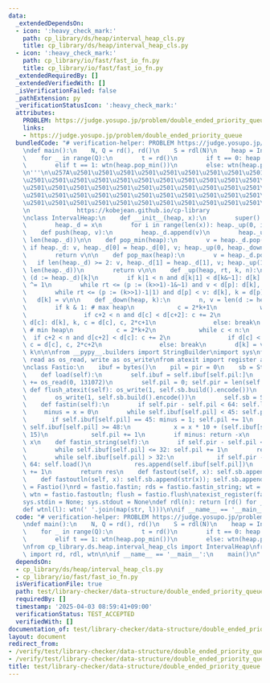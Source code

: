 ```yaml
---
data:
  _extendedDependsOn:
  - icon: ':heavy_check_mark:'
    path: cp_library/ds/heap/interval_heap_cls.py
    title: cp_library/ds/heap/interval_heap_cls.py
  - icon: ':heavy_check_mark:'
    path: cp_library/io/fast/fast_io_fn.py
    title: cp_library/io/fast/fast_io_fn.py
  _extendedRequiredBy: []
  _extendedVerifiedWith: []
  _isVerificationFailed: false
  _pathExtension: py
  _verificationStatusIcon: ':heavy_check_mark:'
  attributes:
    PROBLEM: https://judge.yosupo.jp/problem/double_ended_priority_queue
    links:
    - https://judge.yosupo.jp/problem/double_ended_priority_queue
  bundledCode: "# verification-helper: PROBLEM https://judge.yosupo.jp/problem/double_ended_priority_queue\n\
    \ndef main():\n    N, Q = rd(), rd()\n    S = rdl(N)\n    heap = IntervalHeap(S)\n\
    \    for _ in range(Q):\n        t = rd()\n        if t == 0: heap.push(rd())\n\
    \        elif t == 1: wtn(heap.pop_min())\n        else: wtn(heap.pop_max())\n\
    \n'''\n\u257A\u2501\u2501\u2501\u2501\u2501\u2501\u2501\u2501\u2501\u2501\u2501\
    \u2501\u2501\u2501\u2501\u2501\u2501\u2501\u2501\u2501\u2501\u2501\u2501\u2501\
    \u2501\u2501\u2501\u2501\u2501\u2501\u2501\u2501\u2501\u2501\u2501\u2501\u2501\
    \u2501\u2501\u2501\u2501\u2501\u2501\u2501\u2501\u2501\u2501\u2501\u2501\u2501\
    \u2501\u2501\u2501\u2501\u2501\u2501\u2501\u2501\u2501\u2501\u2501\u2501\u2578\
    \n             https://kobejean.github.io/cp-library               \n'''\n\n\n\
    \nclass IntervalHeap:\n    def __init__(heap, x):\n        super().__init__()\n\
    \        heap._d = x\n        for i in range(len(x)): heap._up(0, i, i+1)\n\n\
    \    def push(heap, v):\n        heap._d.append(v)\n        heap._up(0, len(heap._d)-1,\
    \ len(heap._d))\n\n    def pop_min(heap):\n        v = heap._d.pop()\n       \
    \ if heap._d: v, heap._d[0] = heap._d[0], v; heap._up(0, heap._down(0), len(heap._d))\n\
    \        return v\n\n    def pop_max(heap):\n        v = heap._d.pop()\n     \
    \   if len(heap._d) >= 2: v, heap._d[1] = heap._d[1], v; heap._up(1, heap._down(1),\
    \ len(heap._d))\n        return v\n\n    def _up(heap, rt, k, n):\n        v =\
    \ (d := heap._d)[k]\n        if k|1 < n and d[k|1] < d[k&~1]: d[k] = d[k^1]; k\
    \ ^= 1\n        while rt <= (p := (k>>1)-1&~1) and v < d[p]: d[k], k = d[p], p\n\
    \        while rt <= (p := (k>>1)-1|1) and d[p] < v: d[k], k = d[p], p\n     \
    \   d[k] = v\n\n    def _down(heap, k):\n        n, v = len(d := heap._d), d[k]\n\
    \        if k & 1: # max heap\n            c = 2*k+1\n            while c < n:\n\
    \                if c+2 < n and d[c] < d[c+2]: c += 2\n                if v <\
    \ d[c]: d[k], k, c = d[c], c, 2*c+1\n                else: break\n        else:\
    \ # min heap\n            c = 2*k+2\n            while c < n:\n              \
    \  if c+2 < n and d[c+2] < d[c]: c += 2\n                if d[c] < v: d[k], k,\
    \ c = d[c], c, 2*c+2\n                else: break\n        d[k] = v\n        return\
    \ k\n\n\nfrom __pypy__.builders import StringBuilder\nimport sys\nfrom os import\
    \ read as os_read, write as os_write\nfrom atexit import register as atexist_register\n\
    \nclass Fastio:\n    ibuf = bytes()\n    pil = pir = 0\n    sb = StringBuilder()\n\
    \    def load(self):\n        self.ibuf = self.ibuf[self.pil:]\n        self.ibuf\
    \ += os_read(0, 131072)\n        self.pil = 0; self.pir = len(self.ibuf)\n   \
    \ def flush_atexit(self): os_write(1, self.sb.build().encode())\n    def flush(self):\n\
    \        os_write(1, self.sb.build().encode())\n        self.sb = StringBuilder()\n\
    \    def fastin(self):\n        if self.pir - self.pil < 64: self.load()\n   \
    \     minus = x = 0\n        while self.ibuf[self.pil] < 45: self.pil += 1\n \
    \       if self.ibuf[self.pil] == 45: minus = 1; self.pil += 1\n        while\
    \ self.ibuf[self.pil] >= 48:\n            x = x * 10 + (self.ibuf[self.pil] &\
    \ 15)\n            self.pil += 1\n        if minus: return -x\n        return\
    \ x\n    def fastin_string(self):\n        if self.pir - self.pil < 64: self.load()\n\
    \        while self.ibuf[self.pil] <= 32: self.pil += 1\n        res = bytearray()\n\
    \        while self.ibuf[self.pil] > 32:\n            if self.pir - self.pil <\
    \ 64: self.load()\n            res.append(self.ibuf[self.pil])\n            self.pil\
    \ += 1\n        return res\n    def fastout(self, x): self.sb.append(str(x))\n\
    \    def fastoutln(self, x): self.sb.append(str(x)); self.sb.append('\\n')\nfastio\
    \ = Fastio()\nrd = fastio.fastin; rds = fastio.fastin_string; wt = fastio.fastout;\
    \ wtn = fastio.fastoutln; flush = fastio.flush\natexist_register(fastio.flush_atexit)\n\
    sys.stdin = None; sys.stdout = None\ndef rdl(n): return [rd() for _ in range(n)]\n\
    def wtnl(l): wtn(' '.join(map(str, l)))\n\nif __name__ == '__main__':\n    main()\n"
  code: "# verification-helper: PROBLEM https://judge.yosupo.jp/problem/double_ended_priority_queue\n\
    \ndef main():\n    N, Q = rd(), rd()\n    S = rdl(N)\n    heap = IntervalHeap(S)\n\
    \    for _ in range(Q):\n        t = rd()\n        if t == 0: heap.push(rd())\n\
    \        elif t == 1: wtn(heap.pop_min())\n        else: wtn(heap.pop_max())\n\
    \nfrom cp_library.ds.heap.interval_heap_cls import IntervalHeap\nfrom cp_library.io.fast.fast_io_fn\
    \ import rd, rdl, wtn\n\nif __name__ == '__main__':\n    main()\n"
  dependsOn:
  - cp_library/ds/heap/interval_heap_cls.py
  - cp_library/io/fast/fast_io_fn.py
  isVerificationFile: true
  path: test/library-checker/data-structure/double_ended_priority_queue.test.py
  requiredBy: []
  timestamp: '2025-04-03 08:59:41+09:00'
  verificationStatus: TEST_ACCEPTED
  verifiedWith: []
documentation_of: test/library-checker/data-structure/double_ended_priority_queue.test.py
layout: document
redirect_from:
- /verify/test/library-checker/data-structure/double_ended_priority_queue.test.py
- /verify/test/library-checker/data-structure/double_ended_priority_queue.test.py.html
title: test/library-checker/data-structure/double_ended_priority_queue.test.py
---
```

